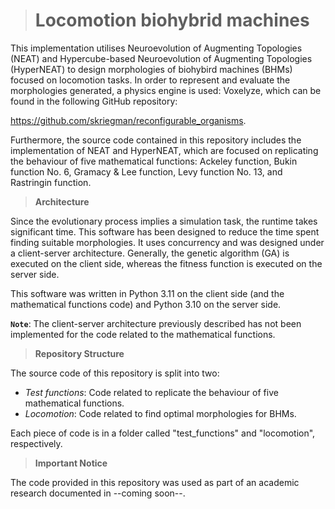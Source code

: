 > # Locomotion biohybrid machines

This implementation utilises Neuroevolution of Augmenting Topologies (NEAT) and Hypercube-based Neuroevolution of Augmenting Topologies (HyperNEAT) to design morphologies of biohybird machines (BHMs) focused on locomotion tasks. In order to represent and evaluate the morphologies generated, a physics engine is used: Voxelyze, which can be found in the following GitHub repository: 

https://github.com/skriegman/reconfigurable_organisms.

Furthermore, the source code contained in this repository includes the implementation of NEAT and HyperNEAT, which are focused on replicating the behaviour of five mathematical functions: Ackeley function, Bukin function No. 6, Gramacy & Lee function, Levy function No. 13, and Rastringin function.

> **Architecture**

Since the evolutionary process implies a simulation task, the runtime takes significant time. This software has been designed to reduce the time spent finding suitable morphologies. It uses concurrency and was designed under a client-server architecture. Generally, the genetic algorithm (GA) is executed on the client side, whereas the fitness function is executed on the server side.

This software was written in Python 3.11 on the client side (and the mathematical functions code) and Python 3.10 on the server side.

**`Note`**: The client-server architecture previously described has not been implemented for the code related to the mathematical functions.

> **Repository Structure**

The source code of this repository is split into two:

* _Test functions_: Code related to replicate the behaviour of five mathematical functions.
* _Locomotion_: Code related to find optimal morphologies for BHMs.
  
Each piece of code is in a folder called "test_functions" and "locomotion", respectively.

> **Important Notice**

The code provided in this repository was used as part of an academic research documented in --coming soon--. 

